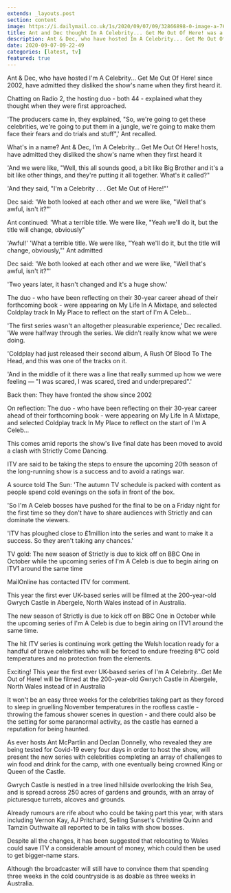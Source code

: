 ```yaml
---
extends: _layouts.post
section: content
image: https://i.dailymail.co.uk/1s/2020/09/07/09/32866898-0-image-a-76_1599466778586.jpg 
title: Ant and Dec thought Im A Celebrity... Get Me Out Of Here! was a terrible title 
description: Ant & Dec, who have hosted Im A Celebrity... Get Me Out Of Here! since 2002 - have admitted they disliked the shows name when they first heard it. 
date: 2020-09-07-09-22-49 
categories: [latest, tv] 
featured: true 
--- 
```

Ant & Dec, who have hosted I'm A Celebrity... Get Me Out Of Here! since 2002, have admitted they disliked the show's name when they first heard it.

Chatting on Radio 2, the hosting duo - both 44 - explained what they thought when they were first approached.

'The producers came in, they explained, "So, we're going to get these celebrities, we're going to put them in a jungle, we're going to make them face their fears and do trials and stuff",' Ant recalled.

What's in a name? Ant & Dec, I'm A Celebrity... Get Me Out Of Here! hosts, have admitted they disliked the show's name when they first heard it

'And we were like, "Well, this all sounds good, a bit like Big Brother and it's a bit like other things, and they're putting it all together. What's it called?"

'And they said, "I'm a Celebrity . . . Get Me Out of Here!"'

Dec said: 'We both looked at each other and we were like, "Well that's awful, isn't it?"'

Ant continued: 'What a terrible title. We were like, "Yeah we'll do it, but the title will change, obviously"

'Awful!' 'What a terrible title. We were like, "Yeah we'll do it, but the title will change, obviously,"' Ant admitted

Dec said: 'We both looked at each other and we were like, "Well that's awful, isn't it?"'

'Two years later, it hasn't changed and it's a huge show.'

The duo - who have been reflecting on their 30-year career ahead of their forthcoming book - were appearing on My Life In A Mixtape, and selected Coldplay track In My Place to reflect on the start of I'm A Celeb...

'The first series wasn't an altogether pleasurable experience,' Dec recalled. 'We were halfway through the series. We didn't really know what we were doing.

'Coldplay had just released their second album, A Rush Of Blood To The Head, and this was one of the tracks on it.

'And in the middle of it there was a line that really summed up how we were feeling — "I was scared, I was scared, tired and underprepared".'

Back then: They have fronted the show since 2002

On reflection: The duo - who have been reflecting on their 30-year career ahead of their forthcoming book - were appearing on My Life In A Mixtape, and selected Coldplay track In My Place to reflect on the start of I'm A Celeb... 

This comes amid reports the show's live final date has been moved to avoid a clash with Strictly Come Dancing.

ITV are said to be taking the steps to ensure the upcoming 20th season of the long-running show is a success and to avoid a ratings war.

A source told The Sun: 'The autumn TV schedule is packed with content as people spend cold evenings on the sofa in front of the box.

'So I'm A Celeb bosses have pushed for the final to be on a Friday night for the first time so they don't have to share audiences with Strictly and can dominate the viewers. 

'ITV has ploughed close to £1million into the series and want to make it a success. So they aren't taking any chances.' 

TV gold: The new season of Strictly is due to kick off on BBC One in October while the upcoming series of I'm A Celeb is due to begin airing on ITV1 around the same time

MailOnline has contacted ITV for comment. 

This year the first ever UK-based series will be filmed at the 200-year-old Gwrych Castle in Abergele, North Wales instead of in Australia. 

The new season of Strictly is due to kick off on BBC One in October while the upcoming series of I'm A Celeb is due to begin airing on ITV1 around the same time.

The hit ITV series is continuing work getting the Welsh location ready for a handful of brave celebrities who will be forced to endure freezing 8°C cold temperatures and no protection from the elements. 

Exciting! This year the first ever UK-based series of I'm A Celebrity...Get Me Out of Here! will be filmed at the 200-year-old Gwrych Castle in Abergele, North Wales instead of in Australia

It won't be an easy three weeks for the celebrities taking part as they forced to sleep in gruelling November temperatures in the roofless castle - throwing the famous shower scenes in question - and there could also be the setting for some paranormal activity, as the castle has earned a reputation for being haunted. 

As ever hosts Ant McPartlin and Declan Donnelly, who revealed they are being tested for Covid-19 every four days in order to host the show, will present the new series with celebrities completing an array of challenges to win food and drink for the camp, with one eventually being crowned King or Queen of the Castle. 

Gwrych Castle is nestled in a tree lined hillside overlooking the Irish Sea, and is spread across 250 acres of gardens and grounds, with an array of picturesque turrets, alcoves and grounds. 

Already rumours are rife about who could be taking part this year, with stars including Vernon Kay, AJ Pritchard, Selling Sunset's Christine Quinn and Tamzin Outhwaite all reported to be in talks with show bosses.  

Despite all the changes, it has been suggested that relocating to Wales could save ITV a considerable amount of money, which could then be used to get bigger-name stars.

Although the broadcaster will still have to convince them that spending three weeks in the cold countryside is as doable as three weeks in Australia. 

